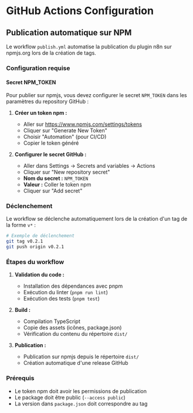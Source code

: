 # GitHub Actions Configuration

## Publication automatique sur NPM

Le workflow `publish.yml` automatise la publication du plugin n8n sur npmjs.org lors de la création de tags.

### Configuration requise

#### Secret NPM_TOKEN

Pour publier sur npmjs, vous devez configurer le secret `NPM_TOKEN` dans les paramètres du repository GitHub :

1. **Créer un token npm :**
   - Aller sur https://www.npmjs.com/settings/tokens
   - Cliquer sur "Generate New Token"
   - Choisir "Automation" (pour CI/CD)
   - Copier le token généré

2. **Configurer le secret GitHub :**
   - Aller dans Settings → Secrets and variables → Actions
   - Cliquer sur "New repository secret"
   - **Nom du secret :** `NPM_TOKEN`
   - **Valeur :** Coller le token npm
   - Cliquer sur "Add secret"

### Déclenchement

Le workflow se déclenche automatiquement lors de la création d'un tag de la forme `v*` :

```bash
# Exemple de déclenchement
git tag v0.2.1
git push origin v0.2.1
```

### Étapes du workflow

1. **Validation du code :**
   - Installation des dépendances avec pnpm
   - Exécution du linter (`pnpm run lint`)
   - Exécution des tests (`pnpm test`)

2. **Build :**
   - Compilation TypeScript
   - Copie des assets (icônes, package.json)
   - Vérification du contenu du répertoire `dist/`

3. **Publication :**
   - Publication sur npmjs depuis le répertoire `dist/`
   - Création automatique d'une release GitHub

### Prérequis

- Le token npm doit avoir les permissions de publication
- Le package doit être public (`--access public`)
- La version dans `package.json` doit correspondre au tag